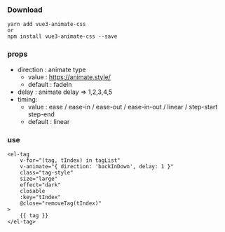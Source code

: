 ### Download

```
yarn add vue3-animate-css
or
npm install vue3-animate-css --save
```

### props

- direction : animate type
  - value : <https://animate.style/>
  - default : fadeIn
- delay : animate delay =>  1,2,3,4,5
- timing:
  - value  : ease / ease-in /  ease-out / ease-in-out / linear / step-start  step-end
  - default : linear

### use

```vue3
<el-tag
    v-for="(tag, tIndex) in tagList"
    v-animate="{ direction: 'backInDown', delay: 1 }"
    class="tag-style"
    size="large"
    effect="dark"
    closable
    :key="tIndex"
    @close="removeTag(tIndex)"
>
    {{ tag }}
</el-tag>
```
